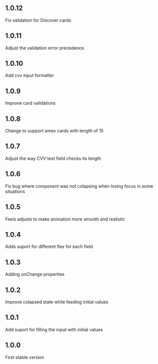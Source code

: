 ## 1.0.12

Fix validation for Discover cards

## 1.0.11

Adjust the validation error precedence

## 1.0.10

Add cvv input formatter

## 1.0.9

Improve card validations

## 1.0.8

Change to support amex cards with length of 15

## 1.0.7

Adjust the way CVV text field checks its length

## 1.0.6

Fix bug where component was not colapsing when losing focus in some situations

## 1.0.5

Feels adjusts to make animation more smooth and realistic

## 1.0.4

Adds suport for different flex for each field

## 1.0.3

Adding onChange properties

## 1.0.2

Improve colapsed state while feeding initial values

## 1.0.1

Add suport for filling the input with initial values

## 1.0.0

First stable version
